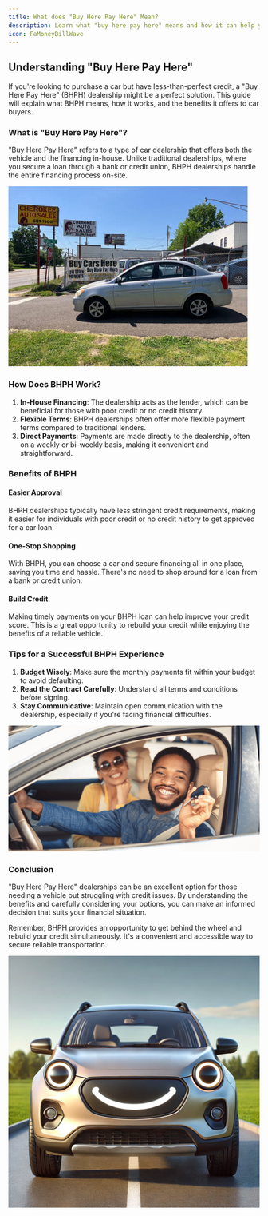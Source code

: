 ```yaml
---
title: What does "Buy Here Pay Here" Mean?
description: Learn what "buy here pay here" means and how it can help you purchase a car.
icon: FaMoneyBillWave
---
```


## Understanding "Buy Here Pay Here"

If you're looking to purchase a car but have less-than-perfect credit, a "Buy Here Pay Here" (BHPH) dealership might be a perfect solution. This guide will explain what BHPH means, how it works, and the benefits it offers to car buyers.

### What is "Buy Here Pay Here"?

"Buy Here Pay Here" refers to a type of car dealership that offers both the vehicle and the financing in-house. Unlike traditional dealerships, where you secure a loan through a bank or credit union, BHPH dealerships handle the entire financing process on-site.

![BHPH Dealership](/public/images/blog/bhph/cherokee.jpg)

### How Does BHPH Work?

1. **In-House Financing**: The dealership acts as the lender, which can be beneficial for those with poor credit or no credit history.
2. **Flexible Terms**: BHPH dealerships often offer more flexible payment terms compared to traditional lenders.
3. **Direct Payments**: Payments are made directly to the dealership, often on a weekly or bi-weekly basis, making it convenient and straightforward.

### Benefits of BHPH

#### Easier Approval

BHPH dealerships typically have less stringent credit requirements, making it easier for individuals with poor credit or no credit history to get approved for a car loan.

#### One-Stop Shopping

With BHPH, you can choose a car and secure financing all in one place, saving you time and hassle. There's no need to shop around for a loan from a bank or credit union.

#### Build Credit

Making timely payments on your BHPH loan can help improve your credit score. This is a great opportunity to rebuild your credit while enjoying the benefits of a reliable vehicle.

<!-- ![Car Financing](/public/images/blog/bhph/financing.jpg) -->

### Tips for a Successful BHPH Experience

1. **Budget Wisely**: Make sure the monthly payments fit within your budget to avoid defaulting.
2. **Read the Contract Carefully**: Understand all terms and conditions before signing.
3. **Stay Communicative**: Maintain open communication with the dealership, especially if you're facing financial difficulties.

![Happy Car Owner](/public/images/blog/bhph/happyguy.jpg)

### Conclusion

"Buy Here Pay Here" dealerships can be an excellent option for those needing a vehicle but struggling with credit issues. By understanding the benefits and carefully considering your options, you can make an informed decision that suits your financial situation.

Remember, BHPH provides an opportunity to get behind the wheel and rebuild your credit simultaneously. It's a convenient and accessible way to secure reliable transportation.

![Drive Away](/public/images/blog/bhph/happy.webp)
